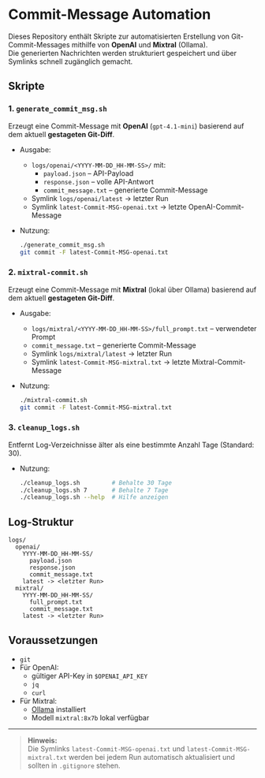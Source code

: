 # Commit-Message Automation

Dieses Repository enthält Skripte zur automatisierten Erstellung von Git-Commit-Messages
mithilfe von **OpenAI** und **Mixtral** (Ollama).  
Die generierten Nachrichten werden strukturiert gespeichert und über Symlinks schnell zugänglich gemacht.

## Skripte

### 1. `generate_commit_msg.sh`
Erzeugt eine Commit-Message mit **OpenAI** (`gpt-4.1-mini`) basierend auf dem aktuell **gestageten Git-Diff**.

- Ausgabe:
  - `logs/openai/<YYYY-MM-DD_HH-MM-SS>/` mit:
    - `payload.json` – API-Payload
    - `response.json` – volle API-Antwort
    - `commit_message.txt` – generierte Commit-Message
  - Symlink `logs/openai/latest` → letzter Run
  - Symlink `latest-Commit-MSG-openai.txt` → letzte OpenAI-Commit-Message

- Nutzung:
  ```bash
  ./generate_commit_msg.sh
  git commit -F latest-Commit-MSG-openai.txt
  ```

### 2. `mixtral-commit.sh`
Erzeugt eine Commit-Message mit **Mixtral** (lokal über Ollama) basierend auf dem aktuell **gestageten Git-Diff**.

- Ausgabe:
  - `logs/mixtral/<YYYY-MM-DD_HH-MM-SS>/full_prompt.txt` – verwendeter Prompt
  - `commit_message.txt` – generierte Commit-Message
  - Symlink `logs/mixtral/latest` → letzter Run
  - Symlink `latest-Commit-MSG-mixtral.txt` → letzte Mixtral-Commit-Message

- Nutzung:
  ```bash
  ./mixtral-commit.sh
  git commit -F latest-Commit-MSG-mixtral.txt
  ```

### 3. `cleanup_logs.sh`
Entfernt Log-Verzeichnisse älter als eine bestimmte Anzahl Tage (Standard: 30).

- Nutzung:
  ```bash
  ./cleanup_logs.sh         # Behalte 30 Tage
  ./cleanup_logs.sh 7       # Behalte 7 Tage
  ./cleanup_logs.sh --help  # Hilfe anzeigen
  ```

## Log-Struktur
```
logs/
  openai/
    YYYY-MM-DD_HH-MM-SS/
      payload.json
      response.json
      commit_message.txt
    latest -> <letzter Run>
  mixtral/
    YYYY-MM-DD_HH-MM-SS/
      full_prompt.txt
      commit_message.txt
    latest -> <letzter Run>
```

## Voraussetzungen
- `git`
- Für OpenAI:
  - gültiger API-Key in `$OPENAI_API_KEY`
  - `jq`
  - `curl`
- Für Mixtral:
  - [Ollama](https://ollama.ai) installiert
  - Modell `mixtral:8x7b` lokal verfügbar

---

> **Hinweis:**  
> Die Symlinks `latest-Commit-MSG-openai.txt` und `latest-Commit-MSG-mixtral.txt`
> werden bei jedem Run automatisch aktualisiert und sollten in `.gitignore` stehen.
